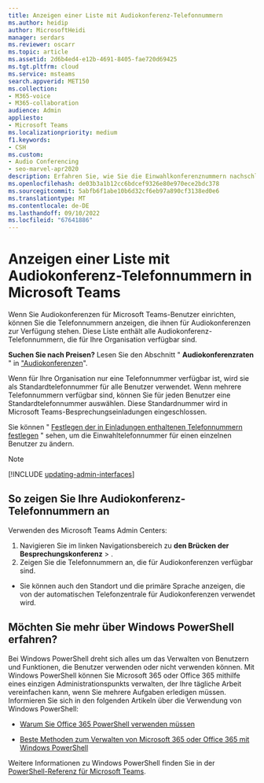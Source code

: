 ```yaml
---
title: Anzeigen einer Liste mit Audiokonferenz-Telefonnummern
ms.author: heidip
author: MicrosoftHeidi
manager: serdars
ms.reviewer: oscarr
ms.topic: article
ms.assetid: 2d6b4ed4-e12b-4691-8405-fae720d69425
ms.tgt.pltfrm: cloud
ms.service: msteams
search.appverid: MET150
ms.collection:
- M365-voice
- M365-collaboration
audience: Admin
appliesto:
- Microsoft Teams
ms.localizationpriority: medium
f1.keywords:
- CSH
ms.custom:
- Audio Conferencing
- seo-marvel-apr2020
description: Erfahren Sie, wie Sie die Einwahlkonferenznummern nachschlagen, die für Audiokonferenzen in Microsoft Teams verfügbar sind.
ms.openlocfilehash: de03b3a1b12cc6bdcef9326e80e970ece2bdc378
ms.sourcegitcommit: 5abfb6f1abe10b6d32cf6eb97a890cf3138ed0e6
ms.translationtype: MT
ms.contentlocale: de-DE
ms.lasthandoff: 09/10/2022
ms.locfileid: "67641886"
---
```

# <a name="see-a-list-of-audio-conferencing-numbers-in-microsoft-teams"></a>Anzeigen einer Liste mit Audiokonferenz-Telefonnummern in Microsoft Teams

Wenn Sie Audiokonferenzen für Microsoft Teams-Benutzer einrichten, können Sie die Telefonnummern anzeigen, die ihnen für Audiokonferenzen zur Verfügung stehen. Diese Liste enthält alle Audiokonferenz-Telefonnummern, die für Ihre Organisation verfügbar sind.

**Suchen Sie nach Preisen?** Lesen Sie den Abschnitt " **Audiokonferenzraten** " in ["Audiokonferenzen](https://www.microsoft.com/microsoft-teams/audio-conferencing)".
  
Wenn für Ihre Organisation nur eine Telefonnummer verfügbar ist, wird sie als Standardtelefonnummer für alle Benutzer verwendet. Wenn mehrere Telefonnummern verfügbar sind, können Sie für jeden Benutzer eine Standardtelefonnummer auswählen. Diese Standardnummer wird in Microsoft Teams-Besprechungseinladungen eingeschlossen.
  
Sie können " [Festlegen der in Einladungen enthaltenen Telefonnummern festlegen](set-the-phone-numbers-included-on-invites-in-teams.md) " sehen, um die Einwahltelefonnummer für einen einzelnen Benutzer zu ändern.

> [!NOTE]
> [!INCLUDE [updating-admin-interfaces](includes/updating-admin-interfaces.md)]

## <a name="to-view-your-audio-conferencing-phone-numbers"></a>So zeigen Sie Ihre Audiokonferenz-Telefonnummern an

Verwenden des Microsoft Teams Admin Centers:

1. Navigieren Sie im linken Navigationsbereich zu **den Brücken der Besprechungskonferenz** > .
2. Zeigen Sie die Telefonnummern an, die für Audiokonferenzen verfügbar sind.

- Sie können auch den Standort und die primäre Sprache anzeigen, die von der automatischen Telefonzentrale für Audiokonferenzen verwendet wird.

## <a name="want-to-know-more-about-windows-powershell"></a>Möchten Sie mehr über Windows PowerShell erfahren?

Bei Windows PowerShell dreht sich alles um das Verwalten von Benutzern und Funktionen, die Benutzer verwenden oder nicht verwenden können. Mit Windows PowerShell können Sie Microsoft 365 oder Office 365 mithilfe eines einzigen Administrationspunkts verwalten, der Ihre tägliche Arbeit vereinfachen kann, wenn Sie mehrere Aufgaben erledigen müssen. Informieren Sie sich in den folgenden Artikeln über die Verwendung von Windows PowerShell:

- [Warum Sie Office 365 PowerShell verwenden müssen](/microsoft-365/enterprise/why-you-need-to-use-microsoft-365-powershell)

- [Beste Methoden zum Verwalten von Microsoft 365 oder Office 365 mit Windows PowerShell](/previous-versions//dn568025(v=technet.10))

Weitere Informationen zu Windows PowerShell finden Sie in der [PowerShell-Referenz für Microsoft Teams](/powershell/module/teams/?view=teams-ps).
  